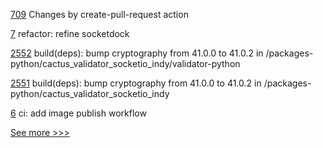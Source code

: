 
[709](https://github.com/hyperledger/aries-agent-test-harness/pull/709) Changes by create-pull-request action

[7](https://github.com/hyperledger/aries-socketdock/pull/7) refactor: refine socketdock

[2552](https://github.com/hyperledger/cacti/pull/2552) build(deps): bump cryptography from 41.0.0 to 41.0.2 in /packages-python/cactus_validator_socketio_indy/validator-python

[2551](https://github.com/hyperledger/cacti/pull/2551) build(deps): bump cryptography from 41.0.0 to 41.0.2 in /packages-python/cactus_validator_socketio_indy

[6](https://github.com/hyperledger/aries-socketdock/pull/6) ci: add image publish workflow


[See more >>>](https://start-here.hyperledger.org/pull-requests)
